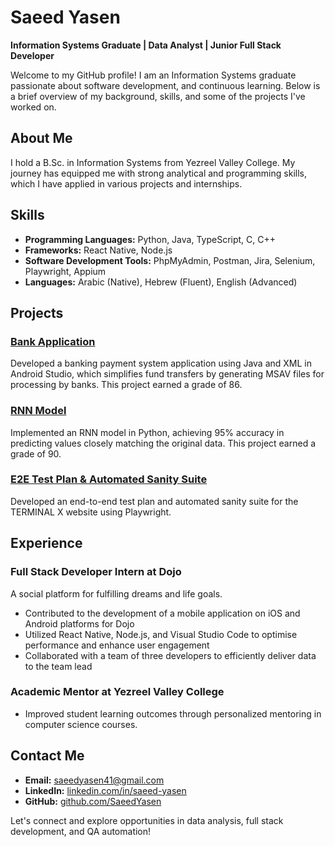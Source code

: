 # Saeed Yasen

**Information Systems Graduate | Data Analyst | Junior Full Stack Developer**

Welcome to my GitHub profile! I am an Information Systems graduate passionate about software development, and continuous learning. Below is a brief overview of my background, skills, and some of the projects I've worked on.

## About Me

I hold a B.Sc. in Information Systems from Yezreel Valley College. My journey has equipped me with strong analytical and programming skills, which I have applied in various projects and internships.

## Skills

- **Programming Languages:** Python, Java, TypeScript, C, C++
- **Frameworks:** React Native, Node.js
- **Software Development Tools:** PhpMyAdmin, Postman, Jira, Selenium, Playwright, Appium
- **Languages:** Arabic (Native), Hebrew (Fluent), English (Advanced)

## Projects

### [Bank Application](https://github.com/SaeedYasen/Final_Project)
Developed a banking payment system application using Java and XML in Android Studio, which simplifies fund transfers by generating MSAV files for processing by banks. This project earned a grade of 86.

### [RNN Model](https://github.com/SaeedYasen/Project-RNN)
Implemented an RNN model in Python, achieving 95% accuracy in predicting values closely matching the original data. This project earned a grade of 90.

### [E2E Test Plan & Automated Sanity Suite](https://github.com/SaeedYasen/playwright-final-project)
Developed an end-to-end test plan and automated sanity suite for the TERMINAL X website using Playwright.

## Experience

### Full Stack Developer Intern at Dojo
A social platform for fulfilling dreams and life goals.
- Contributed to the development of a mobile application on iOS and Android 
platforms for Dojo
- Utilized React Native, Node.js, and Visual Studio Code to optimise performance and 
enhance user engagement
- Collaborated with a team of three developers to efficiently deliver data to the 
team lead

### Academic Mentor at Yezreel Valley College
- Improved student learning outcomes through personalized mentoring in computer science courses.

## Contact Me

- **Email:** saeedyasen41@gmail.com
- **LinkedIn:** [linkedin.com/in/saeed-yasen](https://www.linkedin.com/in/saeed-yasen/)
- **GitHub:** [github.com/SaeedYasen](https://github.com/SaeedYasen)

Let's connect and explore opportunities in data analysis, full stack development, and QA automation!
